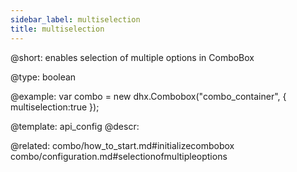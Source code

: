 ```yaml
---
sidebar_label: multiselection
title: multiselection
---          
```


@short: 
enables selection of multiple options in ComboBox




@type: boolean

@example: 
var combo = new dhx.Combobox("combo_container", {
    multiselection:true
});


@template:	api_config
@descr: 

@related: combo/how_to_start.md#initializecombobox
combo/configuration.md#selectionofmultipleoptions

